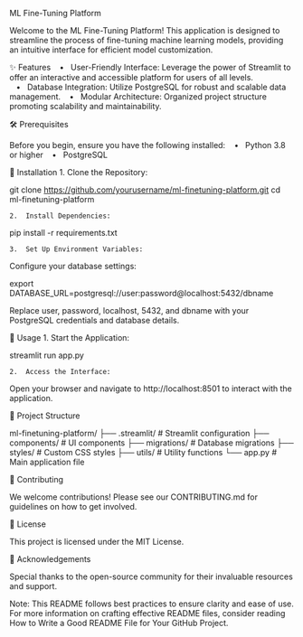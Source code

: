 ML Fine-Tuning Platform

Welcome to the ML Fine-Tuning Platform! This application is designed to streamline the process of fine-tuning machine learning models, providing an intuitive interface for efficient model customization.

 

 

 

✨ Features
   •   User-Friendly Interface: Leverage the power of Streamlit to offer an interactive and accessible platform for users of all levels.
   •   Database Integration: Utilize PostgreSQL for robust and scalable data management.
   •   Modular Architecture: Organized project structure promoting scalability and maintainability.

🛠️ Prerequisites

Before you begin, ensure you have the following installed:
   •   Python 3.8 or higher
   •   PostgreSQL

🚀 Installation
	1.	Clone the Repository:

git clone https://github.com/yourusername/ml-finetuning-platform.git
cd ml-finetuning-platform


	2.	Install Dependencies:

pip install -r requirements.txt


	3.	Set Up Environment Variables:
Configure your database settings:

export DATABASE_URL=postgresql://user:password@localhost:5432/dbname

Replace user, password, localhost, 5432, and dbname with your PostgreSQL credentials and database details.

🎯 Usage
	1.	Start the Application:

streamlit run app.py


	2.	Access the Interface:
Open your browser and navigate to http://localhost:8501 to interact with the application.

📁 Project Structure

ml-finetuning-platform/
├── .streamlit/          # Streamlit configuration
├── components/          # UI components
├── migrations/          # Database migrations
├── styles/              # Custom CSS styles
├── utils/               # Utility functions
└── app.py               # Main application file

🤝 Contributing

We welcome contributions! Please see our CONTRIBUTING.md for guidelines on how to get involved.

📜 License

This project is licensed under the MIT License.

🙏 Acknowledgements

Special thanks to the open-source community for their invaluable resources and support.

Note: This README follows best practices to ensure clarity and ease of use. For more information on crafting effective README files, consider reading How to Write a Good README File for Your GitHub Project.